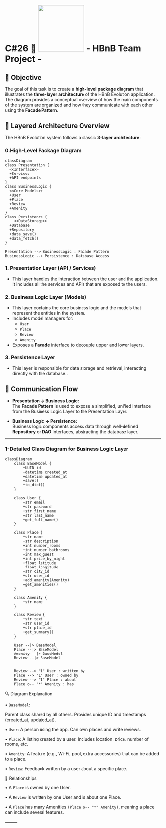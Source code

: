# C#26 :school: <img src="https://cdn.prod.website-files.com/6105315644a26f77912a1ada/63eea844ae4e3022154e2878_Holberton-p-800.png" width="150" /> - HBnB Team Project - 

## 📌 Objective

The goal of this task is to create a **high-level package diagram** that illustrates the **three-layer architecture** of the HBnB Evolution application. The diagram provides a conceptual overview of how the main components of the system are organized and how they communicate with each other using the **Facade Pattern**.

## 🧱 Layered Architecture Overview

The HBnB Evolution system follows a classic **3-layer architecture**:

### 0.High-Level Package Diagram

```mermaid
classDiagram
class Presentation {
  <<Interface>>
  +Services
  +API endpoints
}
class BusinessLogic {
  <<Core Models>>
  +User
  +Place
  +Review
  +Amenity
}
class Persistence {
    <<DataStorage>>
  +Database
  +Repository
  +data_save()
  +data_fetch()
}

Presentation --> BusinessLogic : Facade Pattern
BusinessLogic --> Persistence : Database Access
```
### 1. Presentation Layer (API / Services)
- This layer handles the interaction between the user and the application. It includes all the services and APIs that are exposed to the users.

### 2. Business Logic Layer (Models)
- This layer contains the core business logic and the models that represent the entities in the system.
- Includes model managers for:
  - `User`
  - `Place`
  - `Review`
  - `Amenity`
- Exposes a **Facade** interface to decouple upper and lower layers.

### 3. Persistence Layer
- This layer is responsible for data storage and retrieval, interacting directly with the database..



## 🔁 Communication Flow

- **Presentation → Business Logic:**  
  The **Facade Pattern** is used to expose a simplified, unified interface from the Business Logic Layer to the Presentation Layer.

- **Business Logic → Persistence:**  
  Business logic components access data through well-defined **Repository** or **DAO** interfaces, abstracting the database layer.


---
### 1-Detailed Class Diagram for Business Logic Layer
```mermaid
classDiagram
    class BaseModel {
        +UUID id
        +datetime created_at
        +datetime updated_at
        +save()
        +to_dict()
    }

    class User {
        +str email
        +str password
        +str first_name
        +str last_name
        +get_full_name()
    }

    class Place {
        +str name
        +str description
        +int number_rooms
        +int number_bathrooms
        +int max_guest
        +int price_by_night
        +float latitude
        +float longitude
        +str city_id
        +str user_id
        +add_amenity(Amenity)
        +get_amenities()
    }

    class Amenity {
        +str name
    }

    class Review {
        +str text
        +str user_id
        +str place_id
        +get_summary()
    }

    User --|> BaseModel
    Place --|> BaseModel
    Amenity --|> BaseModel
    Review --|> BaseModel


    Review --> "1" User : written by
    Place --> "1" User : owned by
    Review --> "1" Place : about
    Place o-- "*" Amenity : has
```

🔍 Diagram Explanation
  
  •	```BaseModel```: 
  
  Parent class shared by all others. Provides unique ID and timestamps (created_at, updated_at).
	
  •	```User```: A person using the app. Can own places and write reviews.
	
  •	```Place```: A listing created by a user. Includes location, price, number of rooms, etc.
	
  •	```Amenity```: A feature (e.g., Wi-Fi, pool, extra accessories) that can be added to a place.
	
  •	```Review```: Feedback written by a user about a specific place.

🔗 Relationships
	
  •	A ```Place``` is owned by one User.

  •	A ```Review``` is written by one User and is about one Place.
	
  •	A ```Place``` has many Amenities ```(Place o-- "*" Amenity)```, meaning a place can include several features.

⸻
